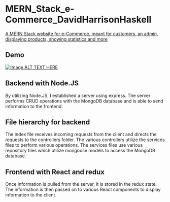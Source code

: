 # MERN_Stack_e-Commerce_DavidHarrisonHaskell
 <u>A MERN Stack website for e-Commerce, meant for customers, an admin, displaying products, showing statistics and more</u>

## Demo
[![Image ALT TEXT HERE](https://img.youtube.com/vi/MOA-dKYu4pk/0.jpg)](https://youtube.com/watch?v=MOA-dKYu4pk)

## Backend with Node.JS
By utilizing Node.JS, I established a server using express. The server performs CRUD operations with the MongoDB database and is able to send information to the frontend.

## File hierarchy for backend
The index file receives incoming requests from the client and directs the requests to the controllers folder. The various controllers utilize the services files to perform various operations. The services files use various repository files which utilize mongoose models to access the MongoDB database.

## Frontend with React and redux
Once information is pulled from the server, it is stored in the redux state. The information is then passed on to various React components to display information to the client.
